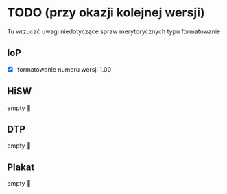 # TODO (przy okazji kolejnej wersji)
Tu wrzucać uwagi niedotyczące spraw merytorycznych typu formatowanie
## IoP 
- [x] formatowanie numeru wersji 1.00
## HiSW
empty :open_hands:
## DTP
empty :open_hands:
## Plakat
empty :open_hands: